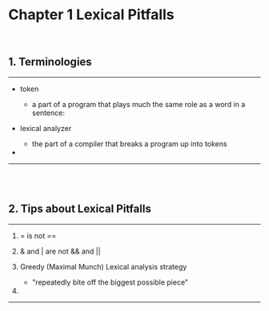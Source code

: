 # Chapter 1 Lexical Pitfalls

<br/>

## 1. Terminologies

---

- token
  - a part of a program that plays much the same role as a word in a sentence: 

- lexical analyzer
  - the part of a compiler that breaks a program up into tokens 
- 

---

<br/>

<br/>

## 2. Tips about Lexical Pitfalls

---

1. = is not ==

2. & and | are not && and ||

3. Greedy (Maximal Munch) Lexical analysis strategy
   - "repeatedly bite off the biggest possible piece"
4. 

___
